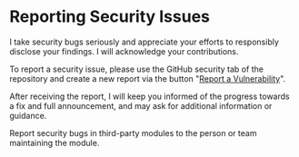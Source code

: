 # Reporting Security Issues
I take security bugs seriously and appreciate your efforts to responsibly disclose your findings. I will acknowledge your contributions.

To report a security issue, please use the GitHub security tab of the repository and create a new report via the button "[Report a Vulnerability](../../security/advisories/new)".

After receiving the report, I will keep you informed of the progress towards a fix and full announcement, and may ask for additional information or guidance.

Report security bugs in third-party modules to the person or team maintaining the module.
